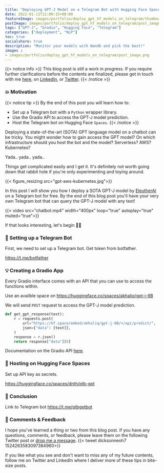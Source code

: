 ```yaml
---
title: "Deploying GPT-J Model on a Telegram Bot with Hugging Face Spaces"
date: 2022-01-11T11:00:15+08:00
featureImage: images/portfolio/deploy_gpt_hf_models_on_telegram/thumbnail.gif
postImage: images/portfolio/deploy_gpt_hf_models_on_telegram/post_image.png
tags: ["GPT-J", "Gradio", "Hugging Face", "Telegram"]
categories: ["deployment", "NLP"]
toc: true
socialshare: true
description: "Monitor your models with Wandb and pick the best!"
images : 
- images/portfolio/deploy_gpt_hf_models_on_telegram/post_image.png
---
```


{{< notice info >}}
This blog post is still a work in progress. If you require further clarifications before the contents are finalized, please get in touch with me [here](https://dicksonneoh.com/contact/), on [LinkedIn](https://www.linkedin.com/in/dickson-neoh/), or [Twitter](https://twitter.com/dicksonneoh7).
{{< /notice >}}

### 💥 Motivation

{{< notice tip >}}
By the end of this post you will learn how to:
+ Set up a Telegram bot with a `Python` wrapper library. 
+ Use the Gradio API to access the GPT-J model prediction.
+ Host the Telegram bot on Hugging Face `Spaces`.
{{< /notice >}}

Deploying a state-of-the-art (SOTA) GPT language model on a chatbot can be tricky.
You might wonder how to gain access the GPT model? On which infrastructure should you host the bot and the model? Serverless? AWS? Kubernetes?

Yada.. yada.. yada..

Things get complicated easily and I get it. It's definitely not worth going down that rabbit hole if you're only experimenting and toying around.

{{< figure_resizing src="gpt-aws-kubernetes.jpg">}}

In this post I will show you how I deploy a SOTA GPT-J model by [EleutherAI](https://www.eleuther.ai/) on a Telegram bot for free. 
By the end of this blog post you'll have your very own Telegram bot that can query the GPT-J model with any text!

{{< video src="chatbot.mp4" width="400px" loop="true" autoplay="true" muted="true">}}


If that looks interesting, let's begin 👩‍💻


### 🤖 Setting up a Telegram Bot
First, we need to set up a Telegram bot.
Get token from botfather.

https://t.me/botfather


### 💡 Creating a Gradio App
Every Gradio interface comes with an API that you can use to access the functions within.

Use an availble space on https://huggingface.co/spaces/akhaliq/gpt-j-6B

We will send `POST` request to access the GPT-J model prediction.

```python
def get_gpt_response(text):
    r = requests.post(
        url="https://hf.space/embed/akhaliq/gpt-j-6B/+/api/predict/",
        json={"data": [text]},
    )
    response = r.json()
    return response["data"][0]
```

Documentation on the Gradio API [here](https://www.gradio.app/using_the_api_docs/).


### 🤗 Hosting on Hugging Face Spaces
Set up API key as secrets.

https://huggingface.co/spaces/dnth/ptb-gpt

### 🎉 Conclusion

Link to Telegram bot
https://t.me/ptbgptbot


### 🙏 Comments & Feedback
I hope you've learned a thing or two from this blog post.
If you have any questions, comments, or feedback, please leave them on the following Twitter post or [drop me a message](https://dicksonneoh.com/contact/).
{{< tweet dicksonneoh7 1524263583097384960>}}


If you like what you see and don't want to miss any of my future contents, follow me on Twitter and LinkedIn where I deliver more of these tips in bite-size posts.